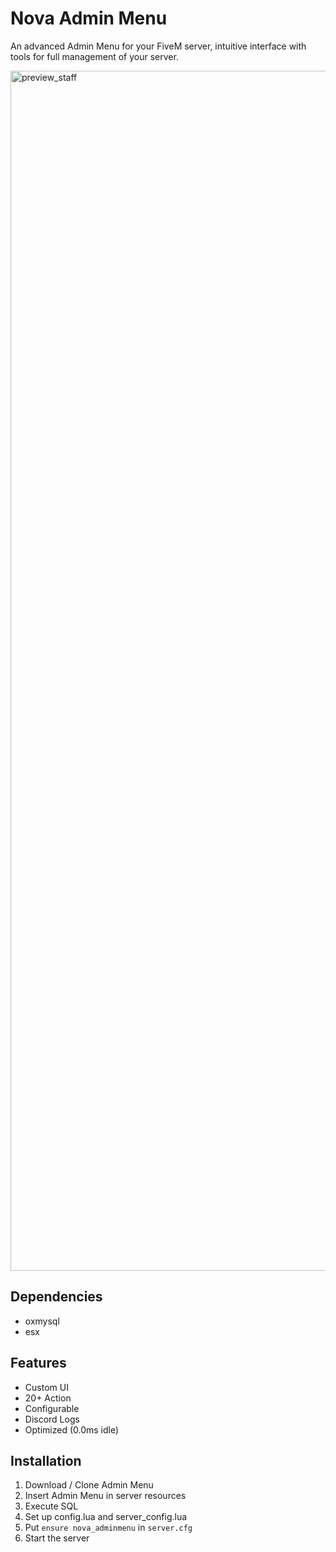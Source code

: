 # **Nova Admin Menu**
An advanced Admin Menu for your FiveM server, intuitive interface with tools for full management of your server.

<img width="1920" alt="preview_staff" src="https://github.com/NovaScripts123/nova_adminmenu/assets/142164748/2b19c1fb-87fd-479e-9f04-bbd854834c0c">


## **Dependencies**
- oxmysql
- esx

## **Features**
- Custom UI
- 20+ Action
- Configurable 
- Discord Logs
- Optimized (0.0ms idle)

## **Installation**
1. Download / Clone Admin Menu
2. Insert Admin Menu in server resources
3. Execute SQL
4. Set up config.lua and server_config.lua
5. Put `ensure nova_adminmenu` in `server.cfg`
6. Start the server
